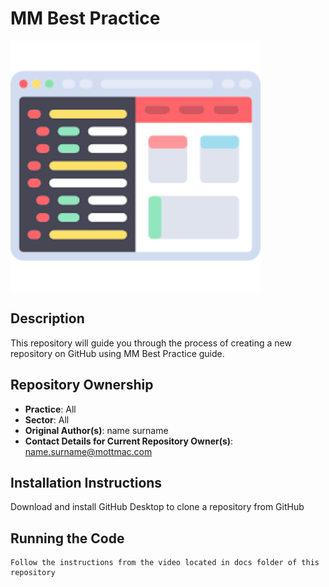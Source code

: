 # MM Best Practice
<img src="/new_image.png" width="400">

## Description
This repository will guide you through the process of creating a new repository on GitHub using MM Best Practice guide.

## Repository Ownership
* **Practice**: All
* **Sector**: All
* **Original Author(s)**: name surname
* **Contact Details for Current Repository Owner(s)**: name.surname@mottmac.com
## Installation Instructions
Download and install GitHub Desktop to clone a repository from GitHub

## Running the Code


```
Follow the instructions from the video located in docs folder of this repository
```
